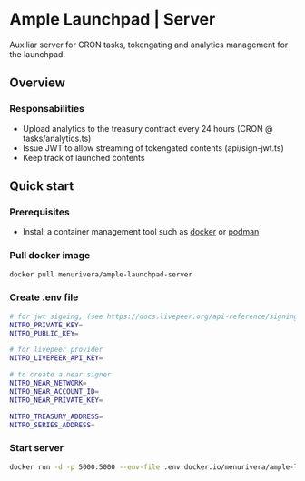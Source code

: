 # Ample Launchpad | Server
Auxiliar server for CRON tasks, tokengating and analytics management for the launchpad.

## Overview
### Responsabilities
- Upload analytics to the treasury contract every 24 hours (CRON @ tasks/analytics.ts)
- Issue JWT to allow streaming of tokengated contents (api/sign-jwt.ts)
- Keep track of launched contents

## Quick start
### Prerequisites
- Install a container management tool such as [docker](https://docker.com) or [podman](https://podman.io)

### Pull docker image
```sh
docker pull menurivera/ample-launchpad-server
```

### Create .env file
```sh 
# for jwt signing, (see https://docs.livepeer.org/api-reference/signing-key/create for reference)
NITRO_PRIVATE_KEY=
NITRO_PUBLIC_KEY=

# for livepeer provider
NITRO_LIVEPEER_API_KEY=

# to create a near signer 
NITRO_NEAR_NETWORK=
NITRO_NEAR_ACCOUNT_ID=
NITRO_NEAR_PRIVATE_KEY=

NITRO_TREASURY_ADDRESS=
NITRO_SERIES_ADDRESS=
```

### Start server
```sh
docker run -d -p 5000:5000 --env-file .env docker.io/menurivera/ample-launchpad-server
```
